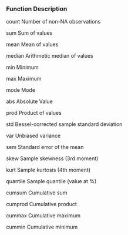 ### Function    Description

count       Number of non-NA observations

sum         Sum of values

mean        Mean of values

median      Arithmetic median of values

min         Minimum

max         Maximum

mode        Mode

abs         Absolute Value

prod        Product of values

std         Bessel-corrected sample standard deviation

var         Unbiased variance

sem         Standard error of the mean

skew        Sample skewness (3rd moment)

kurt        Sample kurtosis (4th moment)

quantile    Sample quantile (value at %)

cumsum      Cumulative sum

cumprod     Cumulative product

cummax      Cumulative maximum

cummin      Cumulative minimum